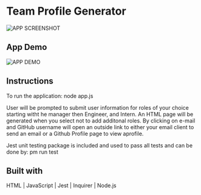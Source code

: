# Team Profile Generator

![APP SCREENSHOT](./assets/tpg1.png)

## App Demo

![APP DEMO](./assets/TPG.gif)

## Instructions

To run the application:
   node app.js

User will be prompted to submit user information for roles of your choice starting witht he manager then Engineer, and Intern. An HTML page will be generated when you select not to add additonal roles. By clicking on e-mail and GitHub username will open an outside link to either your email client to send an email or a Github Profile page to view aprofile. 

Jest unit testing package is included and used to pass all tests and can be done by:
    pm run test

## Built with

HTML | JavaScript | Jest | Inquirer | Node.js
